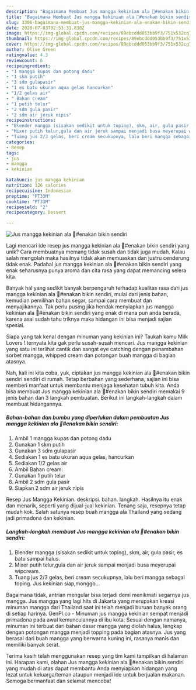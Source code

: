 ```yaml
---
description: "Bagaimana Membuat Jus mangga kekinian ala 👧#enakan bikin sendiri Anti Gagal"
title: "Bagaimana Membuat Jus mangga kekinian ala 👧#enakan bikin sendiri Anti Gagal"
slug: 3306-bagaimana-membuat-jus-mangga-kekinian-ala-enakan-bikin-sendiri-anti-gagal
date: 2020-07-03T02:53:31.830Z
image: https://img-global.cpcdn.com/recipes/89ebcddd053bb9f3/751x532cq70/jus-mangga-kekinian-ala-👧enakan-bikin-sendiri-foto-resep-utama.jpg
thumbnail: https://img-global.cpcdn.com/recipes/89ebcddd053bb9f3/751x532cq70/jus-mangga-kekinian-ala-👧enakan-bikin-sendiri-foto-resep-utama.jpg
cover: https://img-global.cpcdn.com/recipes/89ebcddd053bb9f3/751x532cq70/jus-mangga-kekinian-ala-👧enakan-bikin-sendiri-foto-resep-utama.jpg
author: Olive Green
ratingvalue: 4.3
reviewcount: 6
recipeingredient:
- "1 mangga kupas dan potong dadu"
- "1 skm putih"
- "3 sdm gulapasir"
- "1 es batu ukuran aqua gelas hancurkan"
- "1/2 gelas air"
- " Bahan cream"
- "1 putih telur"
- "2 sdm gula pasir"
- "2 sdm air jeruk nipis"
recipeinstructions:
- "Blender mangga (sisakan sedikit untuk toping), skm, air, gula pasir, es batu sampai halus."
- "Mixer putih telur,gula dan air jeruk sampai menjadi busa meyerupai wipcream."
- "Tuang jus 2/3 gelas, beri cream secukupnya, lalu beri mangga sebagai toping. Jus kekinian siap,monggo..."
categories:
- Resep
tags:
- jus
- mangga
- kekinian

katakunci: jus mangga kekinian 
nutrition: 126 calories
recipecuisine: Indonesian
preptime: "PT33M"
cooktime: "PT33M"
recipeyield: "2"
recipecategory: Dessert

---
```



![Jus mangga kekinian ala 👧#enakan bikin sendiri](https://img-global.cpcdn.com/recipes/89ebcddd053bb9f3/751x532cq70/jus-mangga-kekinian-ala-👧enakan-bikin-sendiri-foto-resep-utama.jpg)

Lagi mencari ide resep jus mangga kekinian ala 👧#enakan bikin sendiri yang unik? Cara membuatnya memang tidak susah dan tidak juga mudah. Kalau salah mengolah maka hasilnya tidak akan memuaskan dan justru cenderung tidak enak. Padahal jus mangga kekinian ala 👧#enakan bikin sendiri yang enak seharusnya punya aroma dan cita rasa yang dapat memancing selera kita.

Banyak hal yang sedikit banyak berpengaruh terhadap kualitas rasa dari jus mangga kekinian ala 👧#enakan bikin sendiri, mulai dari jenis bahan, kemudian pemilihan bahan segar, sampai cara membuat dan menyajikannya. Tak perlu pusing jika hendak menyiapkan jus mangga kekinian ala 👧#enakan bikin sendiri yang enak di mana pun anda berada, karena asal sudah tahu triknya maka hidangan ini bisa menjadi sajian spesial.

Siapa yang tak kenal dengan minuman yang kekinian ini? Taukah kamu Milk Lovers ! ternyata kita gak perlu susah-susah mencari. Jus mangga kekinian yang satu ini terlihat cantik dan sangat eye catching dengan penambahan sorbet mangga, whipped cream dan potongan buah mangga di bagian atasnya.


Nah, kali ini kita coba, yuk, ciptakan jus mangga kekinian ala 👧#enakan bikin sendiri sendiri di rumah. Tetap berbahan yang sederhana, sajian ini bisa memberi manfaat untuk membantu menjaga kesehatan tubuh kita. Anda bisa membuat Jus mangga kekinian ala 👧#enakan bikin sendiri memakai 9 jenis bahan dan 3 langkah pembuatan. Berikut ini langkah-langkah dalam membuat hidangannya.

<!--inarticleads1-->

##### Bahan-bahan dan bumbu yang diperlukan dalam pembuatan Jus mangga kekinian ala 👧#enakan bikin sendiri:

1. Ambil 1 mangga kupas dan potong dadu
1. Gunakan 1 skm putih
1. Gunakan 3 sdm gulapasir
1. Sediakan 1 es batu ukuran aqua gelas, hancurkan
1. Sediakan 1/2 gelas air
1. Ambil  Bahan cream:
1. Gunakan 1 putih telur
1. Ambil 2 sdm gula pasir
1. Siapkan 2 sdm air jeruk nipis


Resep Jus Mangga Kekinian. deskripsi. bahan. langkah. Hasilnya itu enak dan menarik, seperti yang dijual-jual kekinian. Tenang saja, resepnya tetap mudah kok. Salah satunya resep buah mangga ala Thailand yang sedang jadi primadona dan kekinian. 

<!--inarticleads2-->

##### Langkah-langkah membuat Jus mangga kekinian ala 👧#enakan bikin sendiri:

1. Blender mangga (sisakan sedikit untuk toping), skm, air, gula pasir, es batu sampai halus.
1. Mixer putih telur,gula dan air jeruk sampai menjadi busa meyerupai wipcream.
1. Tuang jus 2/3 gelas, beri cream secukupnya, lalu beri mangga sebagai toping. Jus kekinian siap,monggo...


Bagaimana tidak, antrian mengular bisa terjadi demi menikmati segarnya jus mangga. Jus mangga yang lagi hits di Jakarta yang merupakan kreasi minuman mangga dari Thailand saat ini telah menjadi buruan banyak orang di setiap harinya. GenPI.co - Minuman jus mangga kekinian sempat menjadi primadona pada awal kemunculannya di ibu kota. Sesuai dengan namanya, minuman ini terbuat dari bahan dasar mangga yang diolah halus, lengkap dengan potongan mangga menjadi topping pada bagian atasnya. Jus yang berasal dari buah mangga yang berwarna kuning ini, rasanya manis dan memiliki banyak serat. 

Terima kasih telah menggunakan resep yang tim kami tampilkan di halaman ini. Harapan kami, olahan Jus mangga kekinian ala 👧#enakan bikin sendiri yang mudah di atas dapat membantu Anda menyiapkan hidangan yang lezat untuk keluarga/teman ataupun menjadi ide untuk berjualan makanan. Semoga bermanfaat dan selamat mencoba!
